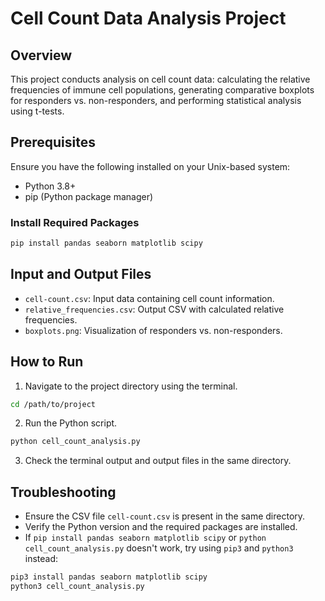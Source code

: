 # Cell Count Data Analysis Project

## Overview
This project conducts analysis on cell count data: calculating the relative frequencies of immune cell populations, generating comparative boxplots for responders vs. non-responders, and performing statistical analysis using t-tests.

## Prerequisites
Ensure you have the following installed on your Unix-based system:
- Python 3.8+
- pip (Python package manager)

### Install Required Packages
```bash
pip install pandas seaborn matplotlib scipy
```

## Input and Output Files
- `cell-count.csv`: Input data containing cell count information.
- `relative_frequencies.csv`: Output CSV with calculated relative frequencies.
- `boxplots.png`: Visualization of responders vs. non-responders.

## How to Run
1. Navigate to the project directory using the terminal.
```bash
cd /path/to/project
```

2. Run the Python script.
```bash
python cell_count_analysis.py
```

3. Check the terminal output and output files in the same directory.

## Troubleshooting
- Ensure the CSV file `cell-count.csv` is present in the same directory.
- Verify the Python version and the required packages are installed.
- If `pip install pandas seaborn matplotlib scipy` or `python cell_count_analysis.py` doesn't work, try using `pip3` and `python3` instead:
```bash
pip3 install pandas seaborn matplotlib scipy
python3 cell_count_analysis.py
```